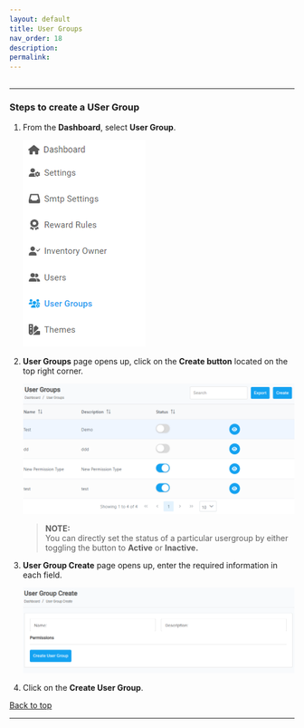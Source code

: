 ```yaml
---
layout: default
title: User Groups
nav_order: 18
description:
permalink:
---
```


##

---

### Steps to create a USer Group

1. From the **Dashboard**, select **User Group**.

   ![user_group](../../images/usergroups/usergroup_dashboard.png)

2. **User Groups** page opens up, click on the **Create button** located on the top right corner.

   ![usergroup_page](../../images/usergroups/usergroup_page.png)

   > **NOTE:** <br> You can directly set the status of a particular usergroup by either toggling the button to **Active** or **Inactive.**

3. **User Group Create** page opens up, enter the required information in each field.

   ![usergroup_create](../../images/usergroups/usergroup_create.png)

4. Click on the **Create User Group**.

<a href="#top" id="back-to-top">Back to top</a>

---
